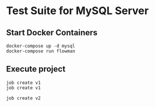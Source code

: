 # Test Suite for MySQL Server

## Start Docker Containers
```shell
docker-compose up -d mysql
docker-compose run flowman
```

## Execute project
```
job create v1
job create v1

job create v2
```
